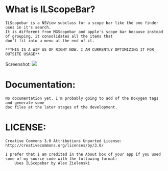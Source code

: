 **What is ILScopeBar?**
=======================
	ILScopebar is a NSView subclass for a scope bar like the one finder uses in it's search. 
	It is different from MGScopebar and apple's scope bar because instead of grouping, it consolidates all the items that 
	don't fit into a menu at the end of it.
	
	**THIS IS A WIP AS OF RIGHT NOW. I AM CURRENTLY OPTIMIZING IT FOR OUTSITE USAGE**
Screenshot: 
![](http://github.com/alexzielenski/ILScopebar/raw/master/screenshot.png)

**Documentation:**
==================
	No documentation yet. I'm probably going to add of the Doxygen tags and generate some 
	doc files at the later stages of the development.

**LICENSE:**
============
	Creative Commons 3.0 Attributions Unported License:
	http://creativecommons.org/licenses/by/3.0/
	
	I prefer that I am credited in the About box of your app if you used some of my source code with the following format:
		Uses ILScopebar by Alex Zielenski


